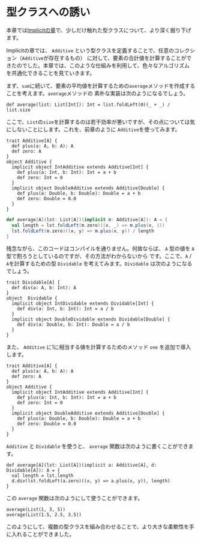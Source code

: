 # 型クラスへの誘い

本章では[Implicitの章](./implicit.md)で、少しだけ触れた型クラスについて、より深く掘り下げます。

Implicitの章では、 `Additive` という型クラスを定義することで、任意のコレクション（`Additive`が存在するもの）
に対して、要素の合計値を計算することができたのでした。本章では、このような仕組みを利用して、色々なアルゴリズム
を共通化できることを見ていきます。

まず、`sum`に続いて、要素の平均値を計算するための`average`メソッドを作成することを考えます。`average`メソッドの
素朴な実装は次のようになるでしょう。

```tut
def average(list: List[Int]): Int = list.foldLeft(0)(_ + _) / list.size
```

ここで、`List`の`size`を計算するのは若干効率が悪いですが、その点については気にしないことにします。これを、前章のように
`Additive`を使ってみます。

```tut
trait Additive[A] {
  def plus(a: A, b: A): A
  def zero: A
}
object Additive {
  implicit object IntAdditive extends Additive[Int] {
    def plus(a: Int, b: Int): Int = a + b
    def zero: Int = 0
  }
  implicit object DoubleAdditive extends Additive[Double] {
    def plus(a: Double, b: Double): Double = a + b
    def zero: Double = 0.0
  }
}
```

```scala
def average[A](lst: List[A])(implicit m: Additive[A]): A = {
  val length = lst.foldLeft(m.zero)((x, _) => m.plus(x, 1))
  lst.foldLeft(m.zero)((x, y) => m.plus(x, y)) / length
}
```

残念ながら、このコードはコンパイルを通りません。何故ならば、 `A` 型の値を `A` 型で割ろうとしているのですが、その方法がわからないから
です。ここで、`A` / `A`を計算するための型 `Dividable` を考えてみます。`Dividable` は次のようになるでしょう。

```tut
trait Dividable[A] {
  def div(a: A, b: Int): A 
}
object  Dividable {
  implicit object IntDividable extends Dividable[Int] {
    def div(a: Int, b: Int): Int = a / b
  }
  implicit object DoubleDividable extends Dividable[Double] {
    def div(a: Double, b: Int): Double = a / b
  }
}
```

また、 `Additive` に1に相当する値を計算するためのメソッド `one` を追加で導入します。

```tut
trait Additive[A] {
  def plus(a: A, b: A): A
  def zero: A
}
object Additive {
  implicit object IntAdditive extends Additive[Int] {
    def plus(a: Int, b: Int): Int = a + b
    def zero: Int = 0
  }
  implicit object DoubleAdditive extends Additive[Double] {
    def plus(a: Double, b: Double): Double = a + b
    def zero: Double = 0.0
  }
}
```


`Additive` と `Dividable` を使うと、 `average` 関数は次のように書くことができます。

```tut
def average[A](lst: List[A])(implicit a: Additive[A], d: Dividable[A]): A = {
  val length = lst.length
  d.div(lst.foldLeft(a.zero)((x, y) => a.plus(x, y)), length)
}
```

この `average` 関数は次のようにして使うことができます。

```tut
average(List(1, 3, 5))
average(List(1.5, 2.5, 3.5))
```

このようにして、複数の型クラスを組み合わせることで、より大きな柔軟性を手に入れることができました。
